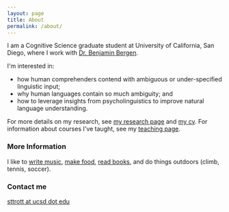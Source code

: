 ```yaml
---
layout: page
title: About
permalink: /about/
---
```


I am a Cognitive Science graduate student at University of California, San Diego, where I work with [Dr. Benjamin Bergen](https://cogsci.ucsd.edu/~bkbergen/). 

I'm interested in:

* how human comprehenders contend with ambiguous or under-specified linguistic input;
* why human languages contain so much ambiguity; and 
* how to leverage insights from psycholinguistics to improve natural language understanding.

For more details on my research, see [my research page](https://seantrott.github.io/research/) and [my cv](https://seantrott.github.io/cv/). For information about courses I've taught, see my [teaching page](https://seantrott.github.io/teaching/).

### More Information

I like to [write music](https://seantrott.bandcamp.com/album/oscillations), [make food](https://seanmakesfood.wordpress.com/), [read books](https://www.goodreads.com/review/list/9359693), and do things outdoors (climb, tennis, soccer). 

### Contact me

[sttrott at ucsd dot edu](mailto:sttrott@ucsd.com)
